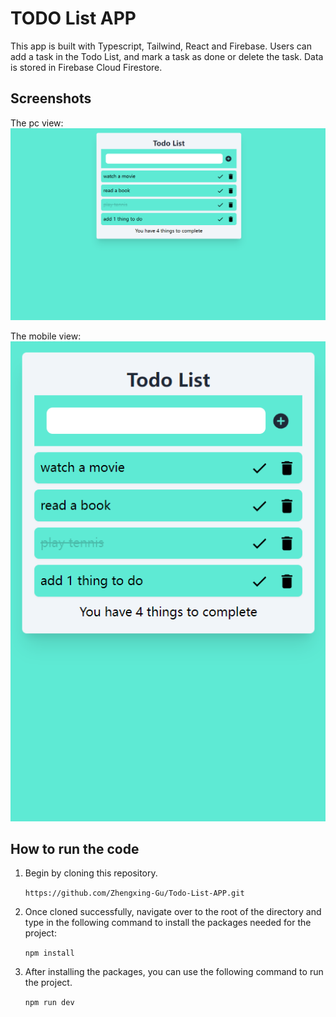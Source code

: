 # TODO List APP

This app is built with Typescript, Tailwind, React and Firebase. Users can add a task in the Todo List, and mark a task as done or delete the task. Data is stored in Firebase Cloud Firestore.

## Screenshots
The pc view:
![PC View](project_images/pc_view.png)

The mobile view:
![PC View](project_images/mobile_view.png)

## How to run the code
1. Begin by cloning this repository.

    ```https://github.com/Zhengxing-Gu/Todo-List-APP.git```

2. Once cloned successfully, navigate over to the root of the directory and type 
in the following command to install the packages needed for the project: 

    ```npm install```

3. After installing the packages, you can use the following command to run the project. 

    ```npm run dev```